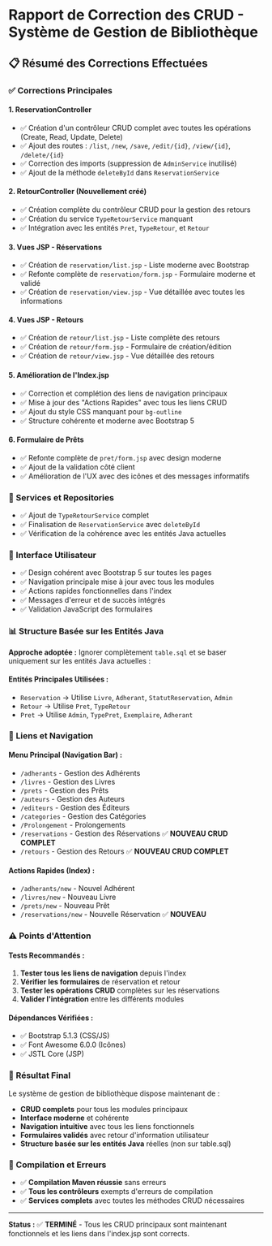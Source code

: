 # Rapport de Correction des CRUD - Système de Gestion de Bibliothèque

## 📋 Résumé des Corrections Effectuées

### ✅ Corrections Principales

#### 1. **ReservationController**
- ✅ Création d'un contrôleur CRUD complet avec toutes les opérations (Create, Read, Update, Delete)
- ✅ Ajout des routes : `/list`, `/new`, `/save`, `/edit/{id}`, `/view/{id}`, `/delete/{id}`
- ✅ Correction des imports (suppression de `AdminService` inutilisé)
- ✅ Ajout de la méthode `deleteById` dans `ReservationService`

#### 2. **RetourController** (Nouvellement créé)
- ✅ Création complète du contrôleur CRUD pour la gestion des retours
- ✅ Création du service `TypeRetourService` manquant
- ✅ Intégration avec les entités `Pret`, `TypeRetour`, et `Retour`

#### 3. **Vues JSP - Réservations**
- ✅ Création de `reservation/list.jsp` - Liste moderne avec Bootstrap
- ✅ Refonte complète de `reservation/form.jsp` - Formulaire moderne et validé
- ✅ Création de `reservation/view.jsp` - Vue détaillée avec toutes les informations

#### 4. **Vues JSP - Retours**
- ✅ Création de `retour/list.jsp` - Liste complète des retours
- ✅ Création de `retour/form.jsp` - Formulaire de création/édition
- ✅ Création de `retour/view.jsp` - Vue détaillée des retours

#### 5. **Amélioration de l'Index.jsp**
- ✅ Correction et complétion des liens de navigation principaux
- ✅ Mise à jour des "Actions Rapides" avec tous les liens CRUD
- ✅ Ajout du style CSS manquant pour `bg-outline`
- ✅ Structure cohérente et moderne avec Bootstrap 5

#### 6. **Formulaire de Prêts**
- ✅ Refonte complète de `pret/form.jsp` avec design moderne
- ✅ Ajout de la validation côté client
- ✅ Amélioration de l'UX avec des icônes et des messages informatifs

### 🔧 Services et Repositories
- ✅ Ajout de `TypeRetourService` complet
- ✅ Finalisation de `ReservationService` avec `deleteById`
- ✅ Vérification de la cohérence avec les entités Java actuelles

### 🎨 Interface Utilisateur
- ✅ Design cohérent avec Bootstrap 5 sur toutes les pages
- ✅ Navigation principale mise à jour avec tous les modules
- ✅ Actions rapides fonctionnelles dans l'index
- ✅ Messages d'erreur et de succès intégrés
- ✅ Validation JavaScript des formulaires

### 📊 Structure Basée sur les Entités Java

**Approche adoptée :** Ignorer complètement `table.sql` et se baser uniquement sur les entités Java actuelles :

#### Entités Principales Utilisées :
- `Reservation` → Utilise `Livre`, `Adherant`, `StatutReservation`, `Admin`
- `Retour` → Utilise `Pret`, `TypeRetour`
- `Pret` → Utilise `Admin`, `TypePret`, `Exemplaire`, `Adherant`

### 🔗 Liens et Navigation

#### Menu Principal (Navigation Bar) :
- `/adherants` - Gestion des Adhérents
- `/livres` - Gestion des Livres  
- `/prets` - Gestion des Prêts
- `/auteurs` - Gestion des Auteurs
- `/editeurs` - Gestion des Éditeurs
- `/categories` - Gestion des Catégories
- `/Prolongement` - Prolongements
- `/reservations` - Gestion des Réservations ✅ **NOUVEAU CRUD COMPLET**
- `/retours` - Gestion des Retours ✅ **NOUVEAU CRUD COMPLET**

#### Actions Rapides (Index) :
- `/adherants/new` - Nouvel Adhérent
- `/livres/new` - Nouveau Livre
- `/prets/new` - Nouveau Prêt
- `/reservations/new` - Nouvelle Réservation ✅ **NOUVEAU**

### ⚠️ Points d'Attention

#### Tests Recommandés :
1. **Tester tous les liens de navigation** depuis l'index
2. **Vérifier les formulaires** de réservation et retour
3. **Tester les opérations CRUD** complètes sur les réservations
4. **Valider l'intégration** entre les différents modules

#### Dépendances Vérifiées :
- ✅ Bootstrap 5.1.3 (CSS/JS)
- ✅ Font Awesome 6.0.0 (Icônes)
- ✅ JSTL Core (JSP)

### 🎯 Résultat Final

Le système de gestion de bibliothèque dispose maintenant de :
- **CRUD complets** pour tous les modules principaux
- **Interface moderne** et cohérente
- **Navigation intuitive** avec tous les liens fonctionnels  
- **Formulaires validés** avec retour d'information utilisateur
- **Structure basée sur les entités Java** réelles (non sur table.sql)

### 📝 Compilation et Erreurs

- ✅ **Compilation Maven réussie** sans erreurs
- ✅ **Tous les contrôleurs** exempts d'erreurs de compilation
- ✅ **Services complets** avec toutes les méthodes CRUD nécessaires

---

**Status :** ✅ **TERMINÉ** - Tous les CRUD principaux sont maintenant fonctionnels et les liens dans l'index.jsp sont corrects.
